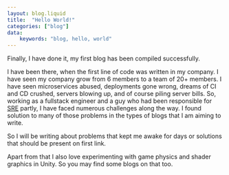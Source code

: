 ```yaml
---
layout: blog.liquid
title:  "Hello World!"
categories: ["blog"]
data:
    keywords: "blog, hello, world"
---
```

Finally, I have done it, my first blog has been compiled successfully.

I have been there, when the first line of code was written in my company. I have seen my company grow from 6 members to a team of 20+ members. I have seen microservices abused, deployments gone wrong, dreams of CI and CD crushed, servers blowing up, and of course piling server bills. So, working as a fullstack engineer and a guy who had been responsible for [SRE](https://landing.google.com/sre/) partly, I have faced numerous challenges along the way. I found solution to many of those problems in the types of blogs that I am aiming to write.

So I will be writing about problems that kept me awake for days or solutions that should be present on first link.

Apart from that I also love experimenting with game physics and shader graphics in Unity. So you may find some blogs on that too.
